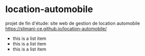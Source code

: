 # location-automobile
projet de fin d'étude: site web de gestion de location automobile
https://slimani-ce.github.io/location-automobile/
<!DOCTYPE html>
<html>
<head>
	<meta charset="utf-8">
	<title>good</title>
</head>
<body>
	<ul type="square">
		<li>this is a list item</li>
		<li>this is a list item</li>
		<li>this is a list item</li>
	</ul>
</body>
</html>
